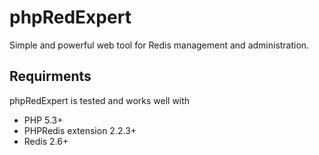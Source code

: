 phpRedExpert
============

Simple and powerful web tool for Redis management and administration.

## Requirments

phpRedExpert is tested and works well with

- PHP 5.3+
- PHPRedis extension 2.2.3+
- Redis 2.6+
